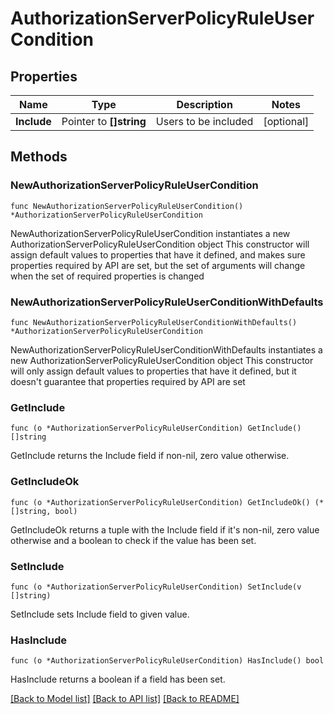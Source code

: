 # AuthorizationServerPolicyRuleUserCondition

## Properties

Name | Type | Description | Notes
------------ | ------------- | ------------- | -------------
**Include** | Pointer to **[]string** | Users to be included | [optional] 

## Methods

### NewAuthorizationServerPolicyRuleUserCondition

`func NewAuthorizationServerPolicyRuleUserCondition() *AuthorizationServerPolicyRuleUserCondition`

NewAuthorizationServerPolicyRuleUserCondition instantiates a new AuthorizationServerPolicyRuleUserCondition object
This constructor will assign default values to properties that have it defined,
and makes sure properties required by API are set, but the set of arguments
will change when the set of required properties is changed

### NewAuthorizationServerPolicyRuleUserConditionWithDefaults

`func NewAuthorizationServerPolicyRuleUserConditionWithDefaults() *AuthorizationServerPolicyRuleUserCondition`

NewAuthorizationServerPolicyRuleUserConditionWithDefaults instantiates a new AuthorizationServerPolicyRuleUserCondition object
This constructor will only assign default values to properties that have it defined,
but it doesn't guarantee that properties required by API are set

### GetInclude

`func (o *AuthorizationServerPolicyRuleUserCondition) GetInclude() []string`

GetInclude returns the Include field if non-nil, zero value otherwise.

### GetIncludeOk

`func (o *AuthorizationServerPolicyRuleUserCondition) GetIncludeOk() (*[]string, bool)`

GetIncludeOk returns a tuple with the Include field if it's non-nil, zero value otherwise
and a boolean to check if the value has been set.

### SetInclude

`func (o *AuthorizationServerPolicyRuleUserCondition) SetInclude(v []string)`

SetInclude sets Include field to given value.

### HasInclude

`func (o *AuthorizationServerPolicyRuleUserCondition) HasInclude() bool`

HasInclude returns a boolean if a field has been set.


[[Back to Model list]](../README.md#documentation-for-models) [[Back to API list]](../README.md#documentation-for-api-endpoints) [[Back to README]](../README.md)



